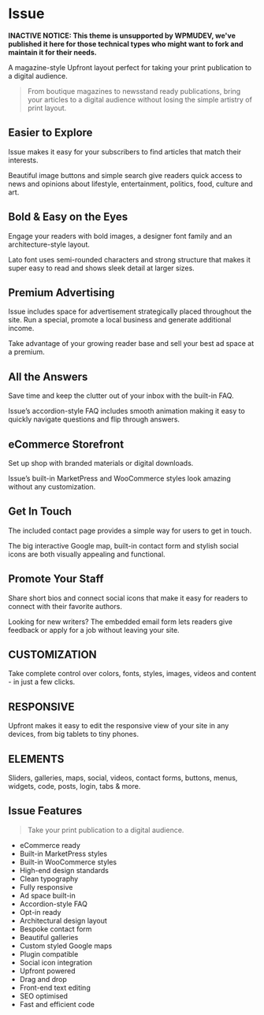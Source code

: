 # Issue

**INACTIVE NOTICE: This theme is unsupported by WPMUDEV, we've published it here for those technical types who might want to fork and maintain it for their needs.**

A magazine-style Upfront layout perfect for taking your print publication to a digital audience.

> From boutique magazines to newsstand ready publications, bring your articles to a digital audience without losing the simple artistry of print layout.

## Easier to Explore

Issue makes it easy for your subscribers to find articles that match their interests.

Beautiful image buttons and simple search give readers quick access to news and opinions about lifestyle, entertainment, politics, food, culture and art.

## Bold & Easy on the Eyes

Engage your readers with bold images, a designer font family and an architecture-style layout.

Lato font uses semi-rounded characters and strong structure that makes it super easy to read and shows sleek detail at larger sizes.

## Premium Advertising

Issue includes space for advertisement strategically placed throughout the site. Run a special, promote a local business and generate additional income.

Take advantage of your growing reader base and sell your best ad space at a premium.

## All the Answers

Save time and keep the clutter out of your inbox with the built-in FAQ.

Issue’s accordion-style FAQ includes smooth animation making it easy to quickly navigate questions and flip through answers.

## eCommerce Storefront

Set up shop with branded materials or digital downloads.

Issue’s built-in MarketPress and WooCommerce styles look amazing without any customization.

## Get In Touch

The included contact page provides a simple way for users to get in touch.

The big interactive Google map, built-in contact form and stylish social icons are both visually appealing and functional.

## Promote Your Staff

Share short bios and connect social icons that make it easy for readers to connect with their favorite authors.

Looking for new writers? The embedded email form lets readers give feedback or apply for a job without leaving your site.

## CUSTOMIZATION

Take complete control over colors, fonts, styles, images, videos and content - in just a few clicks.

## RESPONSIVE

Upfront makes it easy to edit the responsive view of your site in any devices, from big tablets to tiny phones.

## ELEMENTS

Sliders, galleries, maps, social, videos, contact forms, buttons, menus, widgets, code, posts, login, tabs & more.

## Issue Features

> Take your print publication to a digital audience.

* eCommerce ready
* Built-in MarketPress styles
* Built-in WooCommerce styles
* High-end design standards
* Clean typography
* Fully responsive
* Ad space built-in
* Accordion-style FAQ
* Opt-in ready
* Architectural design layout
* Bespoke contact form
* Beautiful galleries
* Custom styled Google maps
* Plugin compatible
* Social icon integration
* Upfront powered
* Drag and drop
* Front-end text editing
* SEO optimised
* Fast and efficient code
